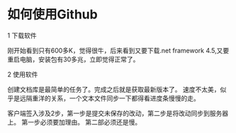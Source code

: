 如何使用Github
=========

1 下载软件

  刚开始看到只有600多K，觉得很牛，后来看到又要下载.net framework 4.5,又要重启电脑，安装包有30多兆，立即觉得正常了。
  
2 使用软件
	
  创建文档库是最简单的任务了。完成之后就是获取最新版本了。
  速度不太美，似乎是远隔重洋的关系，一个文本文件同步一下都得看进度条慢慢的走。
  
  客户端签入涉及2步，第一步是提交未保存的改动，第二步是将改动同步到服务器上。
  第一步必须要加理由。
  第二部必须还是慢。
